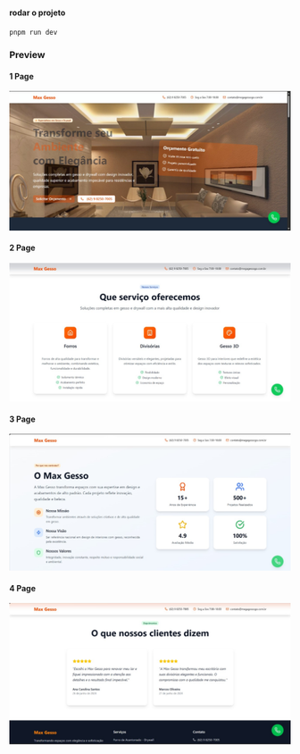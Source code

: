 #### rodar o projeto
```
pnpm run dev
```

### Preview
#### 1 Page
<img src="./preview/1-home.jpg" alt="" />

#### 2 Page
<img src="./preview/3-slide.jpg" alt="" />

#### 3 Page
<img src="./preview/4-slide.jpg" alt="" />

#### 4 Page
<img src="./preview/5-slide.jpg" alt="" />